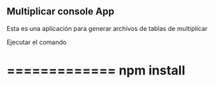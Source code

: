 ## Multiplicar console App

Esta es una aplicación para generar archivos de tablas de multiplicar 

Ejecutar el comando 

=============
npm install
============    
